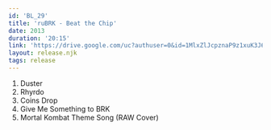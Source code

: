 ```yaml
---
id: 'BL_29'
title: 'ruBRK - Beat the Chip'
date: 2013
duration: '20:15'
link: 'https://drive.google.com/uc?authuser=0&id=1MlxZlJcpznaP9z1xuK3J63KRSN4Pb8sz&export=download'
layout: release.njk
tags: release
---
```


01. Duster
02. Rhyrdo
03. Coins Drop
04. Give Me Something to BRK
05. Mortal Kombat Theme Song (RAW Cover)